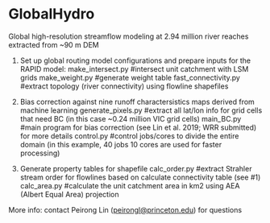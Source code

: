 # GlobalHydro
Global high-resolution streamflow modeling at 2.94 million river reaches extracted from ~90 m DEM

1. Set up global routing model configurations and prepare inputs for the RAPID model:
make_intersect.py #intersect unit catchment with LSM grids
make_weight.py #generate weight table
fast_connectivity.py #extract topology (river connectivity) using flowline shapefiles

2. Bias correction against nine runoff charactersistics maps derived from machine learning
generate_pixels.py #extract all lat/lon info for grid cells that need BC (in this case ~0.24 million VIC grid cells)
main_BC.py #main program for bias correction (see Lin et al. 2019; WRR submitted) for more details
control.py #control jobs/cores to divide the entire domain (in this example, 40 jobs 10 cores are used for faster processing)

3. Generate property tables for shapefile
calc_order.py #extract Strahler stream order for flowlines based on calculate connectivity table (see #1)
calc_area.py #calculate the unit catchment area in km2 using AEA (Albert Equal Area) projection

More info: contact Peirong Lin (peirongl@princeton.edu) for questions
